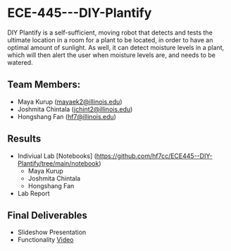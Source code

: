 # ECE-445---DIY-Plantify
DIY Plantify is a self-sufficient, moving robot that detects and tests the ultimate location in a room for a plant to be located, in order to have an optimal amount of sunlight. As well, it can detect moisture levels in a plant, which will then alert the user when moisture levels are, and needs to be watered. 

## Team Members: 
+ Maya Kurup (mayaek2@illinois.edu)
+ Joshmita Chintala (jchint2@illinois.edu)
+ Hongshang Fan (hf7@illinois.edu)

## Results
- Indiviual Lab [Notebooks] (https://github.com/hf7cc/ECE445--DIY-Plantify/tree/main/notebook)
  - Maya Kurup
  - Joshmita Chintala
  - Hongshang Fan
- Lab Report

## Final Deliverables
- Slideshow Presentation
- Functionality [Video](https://youtu.be/NmGvFySN6Jg)
